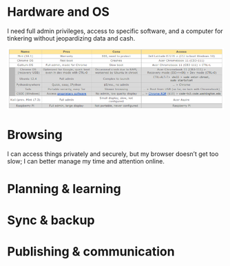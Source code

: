 
# Hardware and OS

I need full admin privileges, access to specific software, and a computer for tinkering without jeopardizing data and cash.

![](hardware-inventory.png)

# Browsing

I can access things privately and securely, but my browser doesn’t get too slow; I can better manage my time and attention online.

# Planning & learning

# Sync & backup

# Publishing & communication